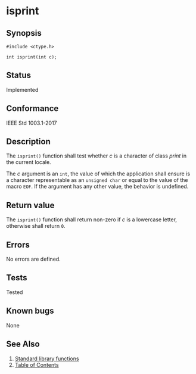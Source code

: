 # isprint

## Synopsis

`#include <ctype.h>`

`int isprint(int c);`

## Status

Implemented

## Conformance

IEEE Std 1003.1-2017

## Description

The `isprint()` function shall test whether _c_ is a character of class _print_ in the current locale.

The _c_ argument is an `int`, the value of which the application shall ensure is a character representable as an
`unsigned char` or equal to the value of the macro `EOF`. If the argument has any other value, the behavior is
undefined.

## Return value

The `isprint()` function shall return non-zero if _c_ is a lowercase letter, otherwise shall return `0`.

## Errors

No errors are defined.

## Tests

Tested

## Known bugs

None

## See Also

1. [Standard library functions](../functions.md)
2. [Table of Contents](../../../README.md)

